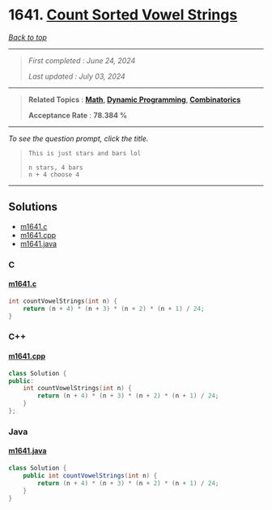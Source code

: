 # 1641. [Count Sorted Vowel Strings](<https://leetcode.com/problems/count-sorted-vowel-strings>)

*[Back to top](<../README.md>)*

------

> *First completed : June 24, 2024*
>
> *Last updated : July 03, 2024*


------

> **Related Topics** : **[Math](<by_topic/Math.md>), [Dynamic Programming](<by_topic/Dynamic Programming.md>), [Combinatorics](<by_topic/Combinatorics.md>)**
>
> **Acceptance Rate** : **78.384 %**


------

*To see the question prompt, click the title.*

> ```
> This is just stars and bars lol
> 
> n stars, 4 bars
> n + 4 choose 4
> ```

------

## Solutions

- [m1641.c](<../my-submissions/m1641.c>)
- [m1641.cpp](<../my-submissions/m1641.cpp>)
- [m1641.java](<../my-submissions/m1641.java>)
### C
#### [m1641.c](<../my-submissions/m1641.c>)
```C
int countVowelStrings(int n) {
    return (n + 4) * (n + 3) * (n + 2) * (n + 1) / 24;
}
```

### C++
#### [m1641.cpp](<../my-submissions/m1641.cpp>)
```C++
class Solution {
public:
    int countVowelStrings(int n) {
        return (n + 4) * (n + 3) * (n + 2) * (n + 1) / 24;
    }
};
```

### Java
#### [m1641.java](<../my-submissions/m1641.java>)
```Java
class Solution {
    public int countVowelStrings(int n) {
        return (n + 4) * (n + 3) * (n + 2) * (n + 1) / 24;
    }
}
```

